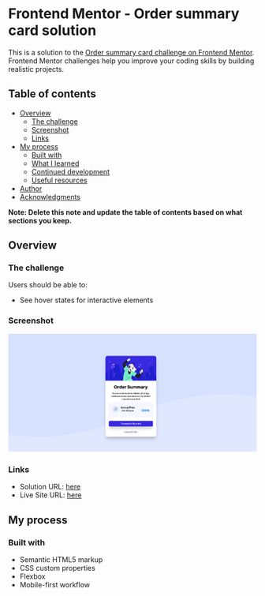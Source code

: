 # Frontend Mentor - Order summary card solution

This is a solution to the [Order summary card challenge on Frontend Mentor](https://www.frontendmentor.io/challenges/order-summary-component-QlPmajDUj). Frontend Mentor challenges help you improve your coding skills by building realistic projects. 

## Table of contents

- [Overview](#overview)
  - [The challenge](#the-challenge)
  - [Screenshot](#screenshot)
  - [Links](#links)
- [My process](#my-process)
  - [Built with](#built-with)
  - [What I learned](#what-i-learned)
  - [Continued development](#continued-development)
  - [Useful resources](#useful-resources)
- [Author](#author)
- [Acknowledgments](#acknowledgments)

**Note: Delete this note and update the table of contents based on what sections you keep.**

## Overview

### The challenge

Users should be able to:

- See hover states for interactive elements

### Screenshot

![](./screenshot.jpg)


### Links

- Solution URL: [here](https://www.frontendmentor.io/challenges/order-summary-component-QlPmajDUj/hub/ordersummarycomponent-mm-Zu4QUB)
- Live Site URL: [here](https://order-summary-component-plum.vercel.app/)

## My process

### Built with

- Semantic HTML5 markup
- CSS custom properties
- Flexbox
- Mobile-first workflow


